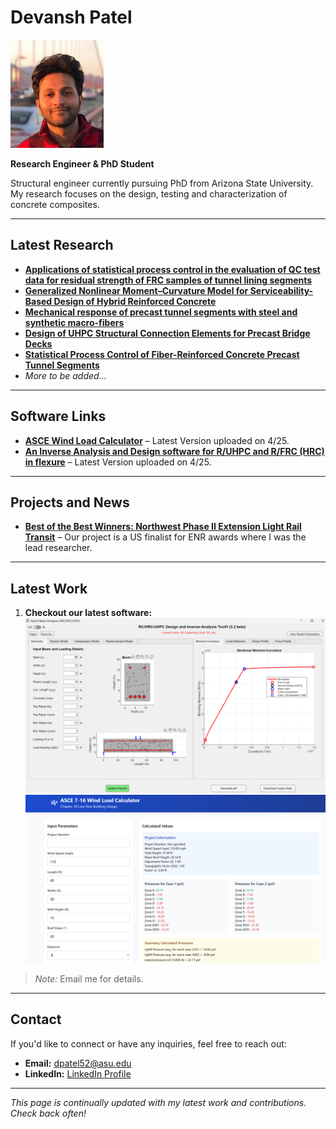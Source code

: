 # Devansh Patel

![Devansh Patel](./Devansh%20Patel.jpg)

**Research Engineer & PhD Student**

Structural engineer currently pursuing PhD from Arizona State University. My research focuses on the design, testing and characterization of concrete composites.

---

## Latest Research

- **[Applications of statistical process control in the evaluation of QC test data for residual strength of FRC samples of tunnel lining segments](https://link.springer.com/chapter/10.1007/978-3-030-58482-5_72)**
- **[Generalized Nonlinear Moment–Curvature Model for Serviceability-Based Design of Hybrid Reinforced Concrete](https://ascelibrary.org/doi/abs/10.1061/JSENDH.STENG-12235)**
- **[Mechanical response of precast tunnel segments with steel and synthetic macro-fibers](https://www.sciencedirect.com/science/article/abs/pii/S0958946523003773)**
- **[Design of UHPC Structural Connection Elements for Precast Bridge Decks](https://link.springer.com/chapter/10.1007/978-3-031-70145-0_35)**
- **[Statistical Process Control of Fiber-Reinforced Concrete Precast Tunnel Segments](https://www.concrete.org/publications/internationalconcreteabstractsportal/m/details/id/51740373)** 
- *More to be added...*

---

## Software Links

- **[ASCE Wind Load Calculator](https://dp8l.netlify.app/)** – Latest Version uploaded on 4/25.
- **[An Inverse Analysis and Design software for R/UHPC and R/FRC (HRC) in flexure](https://www.researchgate.net/publication/389270631_An_Inverse_Analysis_and_Design_software_for_RUHPC_and_RFRC_HRC_in_flexure)** – Latest Version uploaded on 4/25.
---

## Projects and News

- **[Best of the Best Winners: Northwest Phase II Extension Light Rail Transit](https://www.enr.com/articles/60442-project-of-the-year-finalist-airport-transit-northwest-phase-ii-extension-light-rail-transit)** – Our project is a US finalist for ENR awards where I was the lead researcher.
---

## Latest Work

1. **Checkout our latest software:**  
   ![Image One](./shared/photo3.png)
   ![Image One](./shared/photo4.png)
> *Note:* Email me for details.

---

## Contact

If you'd like to connect or have any inquiries, feel free to reach out:  
- **Email:** [dpatel52@asu.edu](mailto:your.dpatel52@asu.edu)  
- **LinkedIn:** [LinkedIn Profile](https://www.linkedin.com/in/devanshpatl/)

---

*This page is continually updated with my latest work and contributions. Check back often!*
